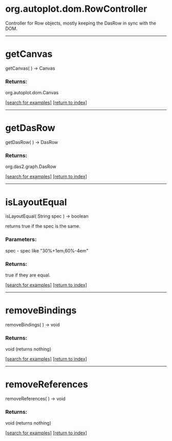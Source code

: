 # org.autoplot.dom.RowController

Controller for Row objects, mostly keeping the DasRow in sync with the DOM.

***
<a name="getCanvas"></a>
# getCanvas
getCanvas(  ) &rarr; Canvas



### Returns:
org.autoplot.dom.Canvas


<a href="https://github.com/autoplot/dev/search?q=getCanvas&unscoped_q=getCanvas">[search for examples]</a>
<a href="https://github.com/autoplot/documentation/blob/master/javadoc/index-all.md">[return to index]</a>

***
<a name="getDasRow"></a>
# getDasRow
getDasRow(  ) &rarr; DasRow



### Returns:
org.das2.graph.DasRow


<a href="https://github.com/autoplot/dev/search?q=getDasRow&unscoped_q=getDasRow">[search for examples]</a>
<a href="https://github.com/autoplot/documentation/blob/master/javadoc/index-all.md">[return to index]</a>

***
<a name="isLayoutEqual"></a>
# isLayoutEqual
isLayoutEqual( String spec ) &rarr; boolean

returns true if the spec is the same.

### Parameters:
spec - spec like "30%+1em,60%-4em"

### Returns:
true if they are equal.

<a href="https://github.com/autoplot/dev/search?q=isLayoutEqual&unscoped_q=isLayoutEqual">[search for examples]</a>
<a href="https://github.com/autoplot/documentation/blob/master/javadoc/index-all.md">[return to index]</a>

***
<a name="removeBindings"></a>
# removeBindings
removeBindings(  ) &rarr; void



### Returns:
void (returns nothing)


<a href="https://github.com/autoplot/dev/search?q=removeBindings&unscoped_q=removeBindings">[search for examples]</a>
<a href="https://github.com/autoplot/documentation/blob/master/javadoc/index-all.md">[return to index]</a>

***
<a name="removeReferences"></a>
# removeReferences
removeReferences(  ) &rarr; void



### Returns:
void (returns nothing)


<a href="https://github.com/autoplot/dev/search?q=removeReferences&unscoped_q=removeReferences">[search for examples]</a>
<a href="https://github.com/autoplot/documentation/blob/master/javadoc/index-all.md">[return to index]</a>

